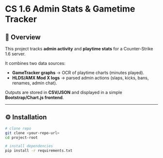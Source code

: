 # CS 1.6 Admin Stats & Gametime Tracker

## 📌 Overview

This project tracks **admin activity** and **playtime stats** for a Counter-Strike 1.6 server.

It combines two data sources:

- **GameTracker graphs** → OCR of playtime charts (minutes played).
- **HLDS/AMX Mod X logs** → parsed admin actions (slaps, kicks, bans, renames, admin chat).

Outputs are stored in **CSV/JSON** and displayed in a simple **Bootstrap/Chart.js frontend**.

---

## ⚙️ Installation

```bash
# clone repo
git clone <your-repo-url>
cd project-root

# install dependencies
pip install -r requirements.txt
```
